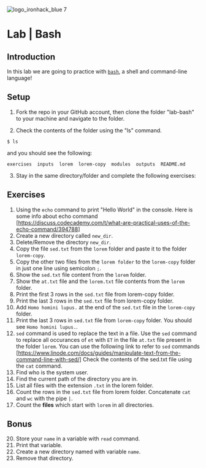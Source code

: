![logo_ironhack_blue 7](https://user-images.githubusercontent.com/23629340/40541063-a07a0a8a-601a-11e8-91b5-2f13e4e6b441.png)

# Lab | Bash

## Introduction

In this lab we are going to practice with [`bash`](<https://en.wikipedia.org/wiki/Bash_(Unix_shell)>), a shell and command-line language!

## Setup

1. Fork the repo in your GitHub account, then clone the folder "lab-bash" to your machine and navigate to the folder.

2. Check the contents of the folder using the "ls" command.

```shell
$ ls
```

and you should see the following:

```shell
exercises  inputs  lorem  lorem-copy  modules  outputs  README.md
```

3. Stay in the same directory/folder and complete the following exercises:

## Exercises

1. Using the `echo` command to print "Hello World" in the console. Here is some info about echo command [https://discuss.codecademy.com/t/what-are-practical-uses-of-the-echo-command/394788]
2. Create a new directory called `new_dir`.
3. Delete/Remove the directory `new_dir`.
4. Copy the file `sed.txt` from the `lorem` folder and paste it to the folder `lorem-copy`.
5. Copy the other two files from the `lorem folder` to the `lorem-copy` folder in just one line using semicolon `;`.
6. Show the `sed.txt` file content from the `lorem` folder.
7. Show the `at.txt` file and the `lorem.txt` file contents from the `lorem` folder.
8. Print the first 3 rows in the `sed.txt` file from lorem-copy folder.
9. Print the last 3 rows in the `sed.txt` file from lorem-copy folder.
10. Add `Homo homini lupus.` at the end of the `sed.txt` file in the `lorem-copy` folder.
11. Print the last 3 rows in `sed.txt` file from `lorem-copy` folder. You should see `Homo homini lupus.`.
12. `sed` command is used to replace the text in a file. Use the `sed` command to replace all occurances of `et` with `ET` in the file `at.txt` file present in the folder `lorem`. You can use the following link to refer to `sed` commands [https://www.linode.com/docs/guides/manipulate-text-from-the-command-line-with-sed/]
Check the contents of the sed.txt file using the `cat` command.
13. Find who is the system user. 
14. Find the current path of the directory you are in.
15. List all files with the extension `.txt` in the lorem folder.
16. Count the rows in the `sed.txt` file from lorem folder. Concatenate `cat` and `wc` with the pipe `|`.
17. Count the **files** which start with `lorem` in all directories.


## Bonus

20. Store your `name` in a variable with `read` command.
21. Print that variable.
22. Create a new directory named with variable `name`.
23. Remove that directory.

